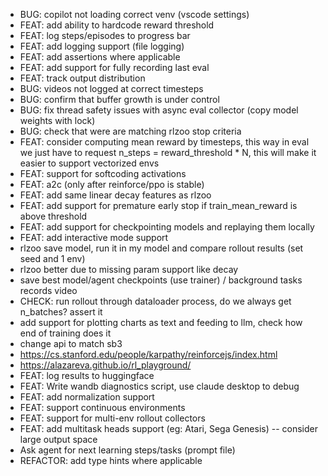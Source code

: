 - BUG: copilot not loading correct venv (vscode settings)
- FEAT: add ability to hardcode reward threshold
- FEAT: log steps/episodes to progress bar
- FEAT: add logging support (file logging)
- FEAT: add assertions where applicable
- FEAT: add support for fully recording last eval
- FEAT: track output distribution
- BUG: videos not logged at correct timesteps
- BUG: confirm that buffer growth is under control
- BUG: fix thread safety issues with async eval collector (copy model weights with lock)
- BUG: check that were are matching rlzoo stop criteria
- FEAT: consider computing mean reward by timesteps, this way in eval we just have to request n_steps = reward_threshold * N, this will make it easier to support vectorized envs
- FEAT: support for softcoding activations
- FEAT: a2c (only after reinforce/ppo is stable)
- FEAT: add same linear decay features as rlzoo
- FEAT: add support for premature early stop if train_mean_reward is above threshold
- FEAT: add support for checkpointing models and replaying them locally
- FEAT: add interactive mode support
- rlzoo save model, run it in my model and compare rollout results (set seed and 1 env)
- rlzoo better due to missing param support like decay
- save best model/agent checkpoints (use trainer) / background tasks records video 
- CHECK: run rollout through dataloader process, do we always get n_batches? assert it 
- add support for plotting charts as text and feeding to llm, check how end of training does it
- change api to match sb3
- https://cs.stanford.edu/people/karpathy/reinforcejs/index.html
- https://alazareva.github.io/rl_playground/
- FEAT: log results to huggingface
- FEAT: Write wandb diagnostics script, use claude desktop to debug
- FEAT: add normalization support
- FEAT: support continuous environments
- FEAT: support for multi-env rollout collectors
- FEAT: add multitask heads support (eg: Atari, Sega Genesis) -- consider large output space
- Ask agent for next learning steps/tasks (prompt file)
- REFACTOR: add type hints where applicable